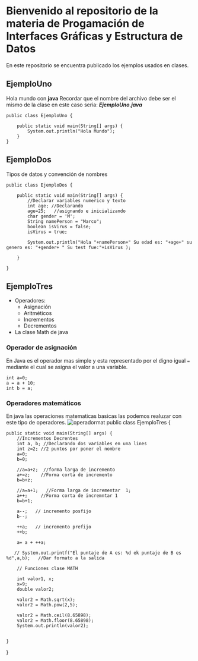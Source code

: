 # Bienvenido al repositorio de la materia de Progamación de Interfaces Gráficas y Estructura de Datos
En este repositorio se encuentra publicado los ejemplos usados en clases.
## EjemploUno
Hola mundo con **java**
Recordar que el nombre del archivo debe ser el mismo de la clase en este caso seria: ***EjemploUno.java***
~~~~
public class EjemploUno {

    public static void main(String[] args) {
        System.out.println("Hola Mundo");
    }
}
~~~~
## EjemploDos
Tipos de datos y convención de nombres
~~~~
public class EjemploDos {

    public static void main(String[] args) {
        //Declarar variables numerico y texto
        int age; //Declarando
        age=25;   //asignando e inicializando
        char gender = 'M';
        String namePerson = "Marco";
        boolean isVirus = false;
        isVirus = true;

        System.out.println("Hola "+namePerson+" Su edad es: "+age+" su genero es: "+gender+ " Su test fue:"+isVirus );

    }

}

~~~~
## EjemploTres

- Operadores:
    - Asignación
    - Aritméticos
    - Incrementos 
    - Decrementos
- La clase Math de java

### Operador de asignación

En Java es el operador mas simple y esta representado por el digno igual `=` mediante el cual se asigna el valor a una variable.
~~~~
int a=0;
a = a + 10;
int b = a; 
~~~~
### Operadores matemáticos
En java las operaciones matematicas basicas las podemos realuzar con este tipo de operadores.
![operadormat](/image/asignacion.png "Operadores de asignación")
public class EjemploTres {

    public static void main(String[] args) {
        //Incrementos Decrentes
        int a, b; //Declarando dos variables en una lines
        int z=2; //2 puntos por poner el nombre
        a=0;
        b=0;

        //a=a+z;  //forma larga de incremento
        a+=z;    //Forma corta de incremento
        b=b+z;

        //a=a+1;   //Forma larga de incrementar  1;
        a++;     //Forma corta de incremntar 1
        b=b+1;

        a--;   // incremento posfijo
        b--;

        ++a;   // incremento prefijo
        ++b;

        a= a + ++a;

       // System.out.printf("El puntaje de A es: %d ek puntaje de B es %d",a,b);   //Dar formato a la salida

        // Funciones clase MATH

        int valor1, x;
        x=9;
        double valor2;

        valor2 = Math.sqrt(x);
        valor2 = Math.pow(2,5);

        valor2 = Math.ceil(8.65898);
        valor2 = Math.floor(8.65898);
        System.out.println(valor2);


    }

}

